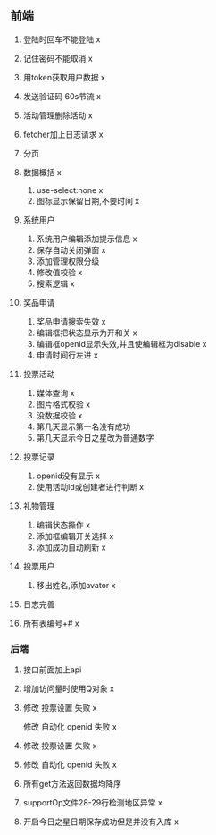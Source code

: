## 前端

1. 登陆时回车不能登陆 x
2. 记住密码不能取消 x
3. 用token获取用户数据 x
4. 发送验证码 60s节流 x
5. 活动管理删除活动 x
6. fetcher加上日志请求 x
7. 分页
8. 数据概括 x
   1. use-select:none x
   2. 图标显示保留日期,不要时间 x
9. 系统用户
   1. 系统用户编辑添加提示信息 x
   2. 保存自动关闭弹窗 x
   3. 添加管理权限分级
   4. 修改值校验 x
   5. 搜索逻辑 x
10. 奖品申请
    1. 奖品申请搜索失效 x
    2. 编辑框把状态显示为开和关 x
    3. 编辑框openid显示失效,并且使编辑框为disable x
    4. 申请时间行左进 x
11. 投票活动
    1. 媒体查询 x
    2. 图片格式校验 x
    3. 没数据校验 x
    4. 第几天显示第一名没有成功
    5. 第几天显示今日之星改为普通数字
12. 投票记录
    1. openid没有显示 x
    2. 使用活动id或创建者进行判断 x

13. 礼物管理
    1. 编辑状态操作 x
    2. 添加框编辑开关选择 x
    3. 添加成功自动刷新 x
14. 投票用户
    1. 移出姓名,添加avator x
15. 日志完善
16. 所有表编号+# x




### 后端

1. 接口前面加上api

2. 增加访问量时使用Q对象 x

3. 修改 投票设置 失败 x

   修改 自动化 openid 失败 x

4. 修改 投票设置 失败 x

5. 修改 自动化 openid 失败 x

6. 所有get方法返回数据均降序

7. supportOp文件28-29行检测地区异常 x

8. 开启今日之星日期保存成功但是并没有入库 x

   

